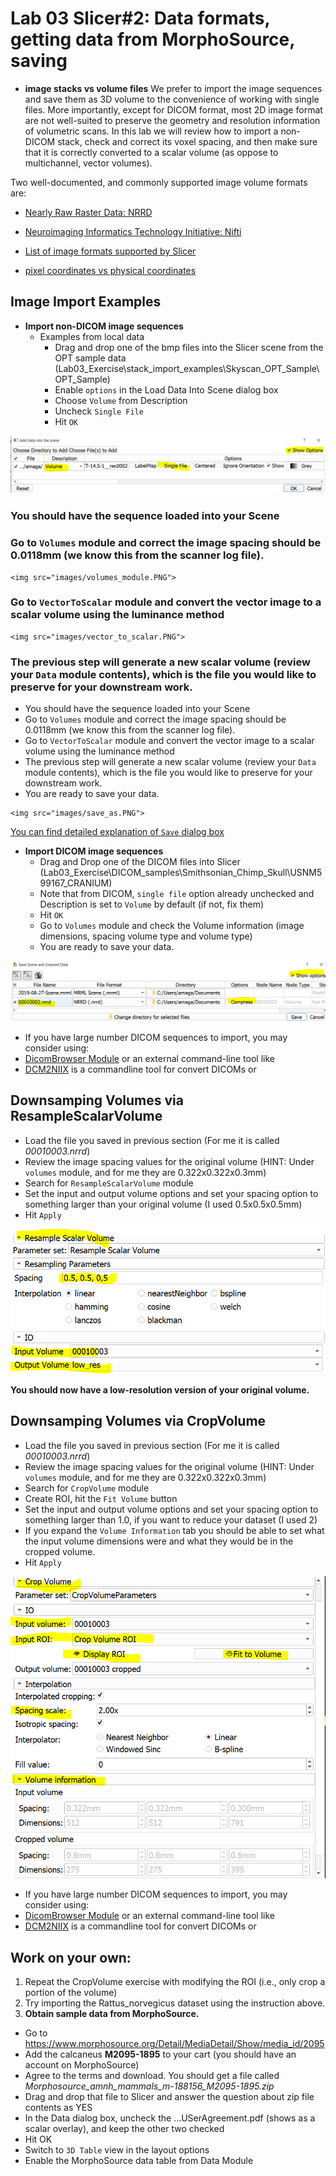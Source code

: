 # Lab 03 Slicer#2: Data formats, getting data from MorphoSource, saving
* **image stacks vs volume files** We prefer to import the image sequences and save them as 3D volume to the convenience of working with single files. More importantly, except for DICOM format, most 2D image format are not well-suited to preserve the geometry and resolution information of volumetric scans. In this lab we will review how to import a non-DICOM stack, check and correct its voxel spacing, and then make sure that it is correctly converted to a scalar volume (as oppose to multichannel, vector volumes). 

Two well-documented, and commonly supported image volume formats are:
* [Nearly Raw Raster Data: NRRD](http://teem.sourceforge.net/nrrd/format.html)
* [Neuroimaging Informatics Technology Initiative: Nifti](https://nifti.nimh.nih.gov/)

* [List of image formats supported by Slicer](https://www.slicer.org/wiki/Documentation/Nightly/SlicerApplication/SupportedDataFormat)
* [pixel coordinates vs physical coordinates](https://www.slicer.org/wiki/Coordinate_systems)

## Image Import Examples
* **Import non-DICOM image sequences**
  * Examples from local data
    * Drag and drop one of the bmp files into the Slicer scene from the OPT sample data (Lab03_Exercise\stack_import_examples\Skyscan_OPT_Sample\OPT_Sample)
    * Enable `options` in the Load Data Into Scene dialog box
    * Choose `Volume` from Description
    * Uncheck `Single File`
    * Hit `OK`

<img src="images/load_dialog_box.PNG">
    
   ### You should have the sequence loaded into your Scene
    
   ### Go to `Volumes` module and correct the image spacing should be 0.0118mm (we know this from the scanner log file). 
    
    
    <img src="images/volumes_module.PNG">
    
   ### Go to `VectorToScalar` module and convert the vector image to a scalar volume using the luminance method
    
    <img src="images/vector_to_scalar.PNG">
    
   ### The previous step will generate a new scalar volume (review your `Data` module contents), which is the file you would like to preserve for your downstream work. 
   * You should have the sequence loaded into your Scene
   * Go to `Volumes` module and correct the image spacing should be 0.0118mm (we know this from the scanner log file). 
   * Go to `VectorToScalar` module and convert the vector image to a scalar volume using the luminance method
   * The previous step will generate a new scalar volume (review your `Data` module contents), which is the file you would like to preserve for your downstream work. 
   * You are ready to save your data.
    
    <img src="images/save_as.PNG">

[You can find detailed explanation of `Save` dialog box](https://www.slicer.org/wiki/Documentation/Nightly/SlicerApplication/SavingData)


    
* **Import DICOM image sequences**
  * Drag and Drop one of the DICOM files into Slicer (Lab03_Exercise\DICOM_samples\Smithsonian_Chimp_Skull\USNM599167_CRANIUM)
  * Note that from DICOM, `single file` option already unchecked and Description is set to `Volume` by default (if not, fix them)
  * Hit `OK`
  * Go to `Volumes` module and check the Volume information (image dimensions, spacing volume type and volume type)
  * You are ready to save your data.

<img src="images/save_as2.PNG">
  
  * If you have large number DICOM sequences to import, you may consider using:
  * [DicomBrowser Module](https://www.slicer.org/wiki/Documentation/Nightly/Modules/DICOM) or an external command-line tool like 
  * [DCM2NIIX](https://github.com/rordenlab/dcm2niix/releases) is a commandline tool for convert DICOMs or

## Downsamping Volumes via ResampleScalarVolume

* Load the file you saved in previous section (For me it is called *00010003.nrrd*) 
* Review the image spacing values for the original volume (HINT: Under `volumes` module, and for me they are 0.322x0.322x0.3mm)
* Search for `ResampleScalarVolume` module
* Set the input and output volume options and set your spacing option to something larger than your original volume (I used 0.5x0.5x0.5mm)
* Hit `Apply`

<img src="images/resampleScalarVolume.PNG">

**You should now have a low-resolution version of your original volume.**

## Downsamping Volumes via CropVolume

* Load the file you saved in previous section (For me it is called *00010003.nrrd*) 
* Review the image spacing values for the original volume (HINT: Under `volumes` module, and for me they are 0.322x0.322x0.3mm)
* Search for `CropVolume` module
* Create ROI, hit the `Fit Volume` button
* Set the input and output volume options and set your spacing option to something larger than 1.0, if you want to reduce your dataset (I used 2)
* If you expand the `Volume Information` tab you should be able to set what the input volume dimensions were and what they would be in the cropped volume.
* Hit `Apply`

<img src="images/CropVolume.PNG">

  * If you have large number DICOM sequences to import, you may consider using:
  * [DicomBrowser Module](https://www.slicer.org/wiki/Documentation/Nightly/Modules/DICOM) or an external command-line tool like 
  * [DCM2NIIX](https://github.com/rordenlab/dcm2niix/releases) is a commandline tool for convert DICOMs or
 
## Work on your own:
1. Repeat the CropVolume exercise with modifying the ROI (i.e., only crop a portion of the volume)
2. Try importing the Rattus_norvegicus dataset using the instruction above. 
2. **Obtain sample data from MorphoSource.** 
  * Go to https://www.morphosource.org/Detail/MediaDetail/Show/media_id/2095
  * Add the calcaneus **M2095-1895** to your cart (you should have an account on MorphoSource)
  * Agree to the terms and download. You should get a file called *Morphosource_amnh_mammals_m-188156_M2095-1895.zip*
  * Drag and drop that file to Slicer and answer the question about zip file contents as YES
  * In the Data dialog box, uncheck the ...USerAgreement.pdf (shows as a scalar overlay), and keep the other two checked
  * Hit OK
  * Switch to `3D Table` view in the layout options
  * Enable the MorphoSource data table from Data Module
